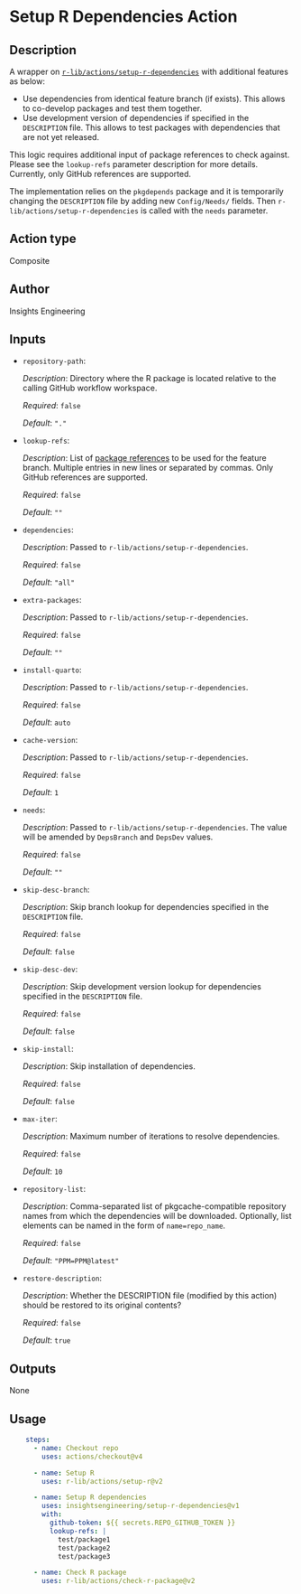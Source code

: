 # Setup R Dependencies Action

## Description

A wrapper on [`r-lib/actions/setup-r-dependencies`](https://github.com/r-lib/actions/tree/v2-branch/setup-r-dependencies) with additional features as below:

- Use dependencies from identical feature branch (if exists). This allows to co-develop packages and test them together.
- Use development version of dependencies if specified in the `DESCRIPTION` file. This allows to test packages with dependencies that are not yet released.

This logic requires additional input of package references to check against. Please see the `lookup-refs` parameter description for more details. Currently, only GitHub references are supported.

The implementation relies on the `pkgdepends` package and it is temporarily changing the `DESCRIPTION` file by adding new `Config/Needs/` fields. Then `r-lib/actions/setup-r-dependencies` is called with the `needs` parameter.

## Action type
Composite

## Author
Insights Engineering

## Inputs
* `repository-path`:

  _Description_: Directory where the R package is located relative to the calling GitHub workflow workspace.

  _Required_: `false`

  _Default_: `"."`

* `lookup-refs`:

    _Description_: List of [package references](https://r-lib.github.io/pkgdepends/reference/pkg_refs.html) to be used for the feature branch. Multiple entries in new lines or separated by commas. Only GitHub references are supported.

    _Required_: `false`

    _Default_: `""`

* `dependencies`:

    _Description_: Passed to `r-lib/actions/setup-r-dependencies`.

    _Required_: `false`

    _Default_: `"all"`

* `extra-packages`:

    _Description_: Passed to `r-lib/actions/setup-r-dependencies`.

    _Required_: `false`

    _Default_: `""`

* `install-quarto`:

    _Description_: Passed to `r-lib/actions/setup-r-dependencies`.

    _Required_: `false`

    _Default_: `auto`

* `cache-version`:

    _Description_: Passed to `r-lib/actions/setup-r-dependencies`.

    _Required_: `false`

    _Default_: `1`

* `needs`:

    _Description_: Passed to `r-lib/actions/setup-r-dependencies`. The value will be amended by `DepsBranch` and `DepsDev` values.

    _Required_: `false`

    _Default_: `""`

* `skip-desc-branch`:

    _Description_: Skip branch lookup for dependencies specified in the `DESCRIPTION` file.

    _Required_: `false`

    _Default_: `false`

* `skip-desc-dev`:

    _Description_: Skip development version lookup for dependencies specified in the `DESCRIPTION` file.

    _Required_: `false`

    _Default_: `false`

* `skip-install`:

    _Description_: Skip installation of dependencies.

    _Required_: `false`

    _Default_: `false`

* `max-iter`:

    _Description_: Maximum number of iterations to resolve dependencies.

    _Required_: `false`

    _Default_: `10`

* `repository-list`:

    _Description_: Comma-separated list of pkgcache-compatible repository names from which the dependencies will be downloaded. Optionally, list elements can be named in the form of `name=repo_name`.

    _Required_: `false`

    _Default_: `"PPM=PPM@latest"`

* `restore-description`:

    _Description_: Whether the DESCRIPTION file (modified by this action) should be restored to its original contents?

    _Required_: `false`

    _Default_: `true`


## Outputs

None

## Usage

```yaml
    steps:
      - name: Checkout repo
        uses: actions/checkout@v4

      - name: Setup R
        uses: r-lib/actions/setup-r@v2

      - name: Setup R dependencies
        uses: insightsengineering/setup-r-dependencies@v1
        with:
          github-token: ${{ secrets.REPO_GITHUB_TOKEN }}
          lookup-refs: |
            test/package1
            test/package2
            test/package3

      - name: Check R package
        uses: r-lib/actions/check-r-package@v2
```
